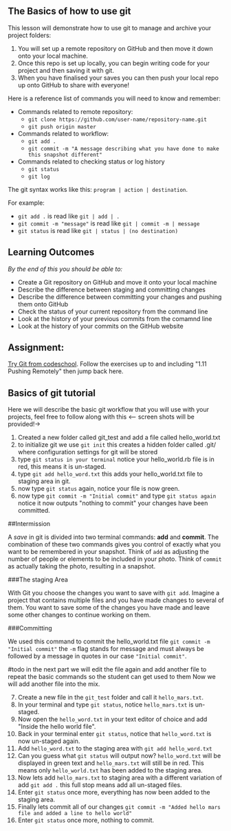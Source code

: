 ## The Basics of how to use git
<!-- < In this blurb we should talk about what this lesson will include, the commands used here will be the ones you will probably
use the most with git etc -->

This lesson will demonstrate how to use git to manage and archive your project folders:

1. You will set up a remote repository on GitHub and then move it down onto your local machine. 
2. Once this repo is set up locally, you can begin writing code for your project and then saving it with git. 
3. When you have finalised your saves you can then push your local repo up onto GitHub to share with everyone!

Here is a reference list of commands you will need to know and remember:
* Commands related to remote repository:
  * `git clone https://github.com/user-name/repository-name.git`
  * `git push origin master`
* Commands related to workflow:
  * `git add .`
  * `git commit -m "A message describing what you have done to make this snapshot different"`
* Commands related to checking status or log history
  * `git status`
  * `git log`

The git syntax works like this: `program | action | destination`.

For example:
* `git add .` is read like `git | add | .`
* `git commit -m "message"` is read like `git | commit -m | message`
* `git status` is read like `git | status | (no destination)`





## Learning Outcomes
*By the end of this you should be able to:*
* Create a Git repository on GitHub and move it onto your local machine
* Describe the difference between staging and committing changes
* Describe the difference between committing your changes and pushing them onto GitHub
* Check the status of your current repository from the command line
* Look at the history of your previous commits from the comamnd line
* Look at the history of your commits on the GitHub website





## Assignment:
<!-- This assignment is really good, no need for anymore -->
<!-- Since this assignment only has one resource, cs-rail has decided to remove the '1' bullet point - bullet points are already loaded in the intro blurb -->

[Try Git from codeschool](https://try.github.io/levels/1/challenges/1).
Follow the exercises up to and including "1.11 Pushing Remotely" then jump back here.





## Basics of git tutorial
Here we will describe the basic git workflow that you will use with your projects, feel free to follow along with this
<-- screen shots will be provided!->

1. Created a new folder called git_test and add a file called hello_world.txt
2. to initialize git we use `git init` this creates a hidden folder called .git/ where configuration settings for git will be stored
3. type `git status in your terminal` notice your hello_world.rb file is in red, this means it is un-staged.
4. type `git add hello_word.txt` this adds your hello_world.txt file to staging area in git.
5. now type `git status` again, notice your file is now green.
6. now type `git commit -m "Initial commit"` and type `git status again` notice it now outputs "nothing to commit" your changes have been committed.

##Intermission

A *save* in git is divided into two terminal commands: **add** and **commit**. The combination of these two commands gives you control of exactly what you want to be remembered in your snapshot. Think of `add` as adjusting the number of people or elements to be included in your photo. Think of `commit` as actually taking the photo, resulting in a snapshot.


###The staging Area


With Git you choose the changes you want to save with `git add`. Imagine a project that contains multiple files and you have made changes to several of them. You want to save some of the changes you have made and leave some other changes to continue working on them.

###Committing


We used this command to commit the hello_world.txt file `git commit -m "Initial commit"` the `-m` flag stands for message and must always be followed by a message in quotes in our case `"Initial commit"`.

#todo in the next part we will edit the file again and add another file to repeat the basic commands so the student can get used to them
Now we will add another file into the mix.

7. Create a new file in the `git_test` folder and call it `hello_mars.txt`.
8. In your terminal and type `git status`, notice `hello_mars.txt` is un-staged.
9. Now open the `hello_word.txt` in your text editor of choice and add "Inside the hello world file".
10. Back in your terminal enter `git status`, notice that `hello_word.txt` is now un-staged again.
11. Add `hello_word.txt` to the staging area with `git add hello_word.txt`
12. Can you guess what `git status` will output now? `hello_word.txt` will be displayed in green text and `hello_mars.txt` will still be in red. This means only `hello_world.txt` has been added to the staging area.
13. Now lets add `hello_mars.txt` to staging area with a different variation of add `git add .` this full stop means add all un-staged files.
14. Enter `git status` once more, everything has now been added to the staging area.
15. Finally lets commit all of our changes `git commit -m "Added hello mars file and added a line to hello world"`
16. Enter `git status` once more, nothing to commit.


<!-- question for cs rail
  Should we task them with setting up a repo on github at the beginning or the end? I'm thinking the beginning.
  -->
